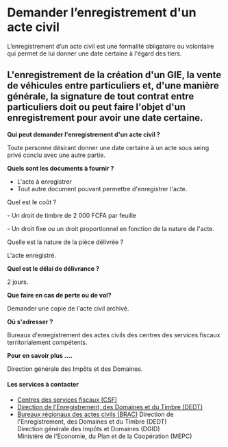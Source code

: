 # Demander l’enregistrement d'un acte civil

L’enregistrement d’un acte civil est une formalité obligatoire ou volontaire qui permet de lui donner une date certaine à l'égard des tiers.  
  
L'enregistrement de la création d'un GIE, la vente de véhicules entre particuliers et, d'une manière générale, la signature de tout contrat entre particuliers doit ou peut faire l'objet d'un enregistrement pour avoir une date certaine.
---------------------------------------------------------------------------------------------------------------------------------------------------------------------------------------------------------------------------------------------------------------------------------------------------------------------------------------------------------------------------------------------

**Qui peut demander l'enregistrement d'un acte civil ?**

Toute personne désirant donner une date certaine à un acte sous seing privé conclu avec une autre partie.

**Quels sont les documents à fournir ?**  

*   L'acte à enregistrer
*   Tout autre document pouvant permettre d'enregistrer l'acte.

Quel est le coût ?

\- Un droit de timbre de 2 000 FCFA par feuille

\- Un droit fixe ou un droit proportionnel en fonction de la nature de l'acte.

Quelle est la nature de la pièce délivrée ?

L'acte enregistré.  

**Quel est le délai de délivrance ?**  

2 jours.  
  
**Que faire en cas de perte ou de vol?**  
  
Demander une copie de l'acte civil archivé.  
  
**Où s'adresser ?**

Bureaux d'enregistrement des actes civils des centres des services fiscaux territorialement compétents.

**Pour en savoir plus ....**  

Direction générale des Impôts et des Domaines.

#### Les services à contacter

*   [Centres des services fiscaux (CSF)](../../../services/centres-des-services-fiscaux-csf.md)
*   [Direction de l'Enregistrement, des Domaines et du Timbre (DEDT)](../../../services/direction-de-lenregistrement-des-domaines-et-du-timbre-dedt.md)
*   [Bureaux régionaux des actes civils (BRAC)](../../../services/bureaux-regionaux-des-actes-civils-brac.md) Direction de l'Enregistrement, des Domaines et du Timbre (DEDT)  
    Direction générale des Impôts et Domaines (DGID)  
    Ministère de l'Economie, du Plan et de la Coopération (MEPC)